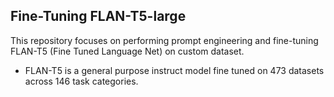 ## Fine-Tuning FLAN-T5-large
This repository focuses on performing prompt engineering and fine-tuning FLAN-T5 (Fine Tuned Language Net) on custom dataset.
* FLAN-T5 is a general purpose instruct model fine tuned on 473 datasets across 146 task categories.
